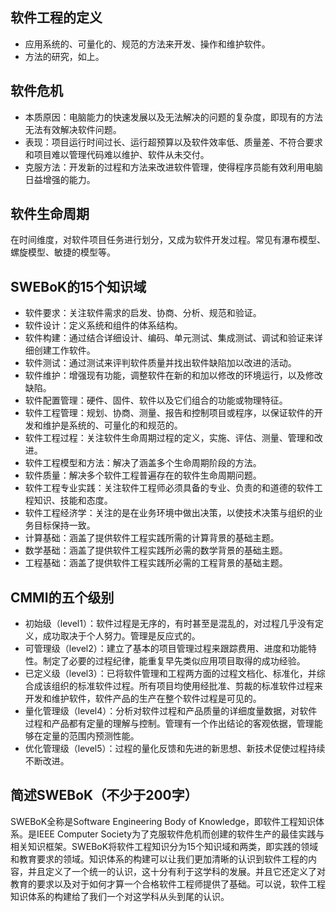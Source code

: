 ## 软件工程的定义
   + 应用系统的、可量化的、规范的方法来开发、操作和维护软件。
   + 方法的研究，如上。
## 软件危机
   + 本质原因：电脑能力的快速发展以及无法解决的问题的复杂度，即现有的方法无法有效解决软件问题。
   + 表现：项目运行时间过长、运行超预算以及软件效率低、质量差、不符合要求和项目难以管理代码难以维护、软件从未交付。
   + 克服方法：开发新的过程和方法来改进软件管理，使得程序员能有效利用电脑日益增强的能力。
## 软件生命周期
   在时间维度，对软件项目任务进行划分，又成为软件开发过程。常见有瀑布模型、螺旋模型、敏捷的模型等。
## SWEBoK的15个知识域
   + 软件要求：关注软件需求的启发、协商、分析、规范和验证。
   + 软件设计：定义系统和组件的体系结构。
   + 软件构建：通过结合详细设计、编码、单元测试、集成测试、调试和验证来详细创建工作软件。
   + 软件测试：通过测试来评判软件质量并找出软件缺陷加以改进的活动。
   + 软件维护：增强现有功能，调整软件在新的和加以修改的环境运行，以及修改缺陷。
   + 软件配置管理：硬件、固件、软件以及它们组合的功能或物理特征。
   + 软件工程管理：规划、协商、测量、报告和控制项目或程序，以保证软件的开发和维护是系统的、可量化的和规范的。
   + 软件工程过程：关注软件生命周期过程的定义，实施、评估、测量、管理和改进。
   + 软件工程模型和方法：解决了涵盖多个生命周期阶段的方法。
   + 软件质量：解决多个软件工程普遍存在的软件生命周期问题。
   + 软件工程专业实践：关注软件工程师必须具备的专业、负责的和道德的软件工程知识、技能和态度。
   + 软件工程经济学：关注的是在业务环境中做出决策，以使技术决策与组织的业务目标保持一致。
   + 计算基础：涵盖了提供软件工程实践所需的计算背景的基础主题。
   + 数学基础：涵盖了提供软件工程实践所必需的数学背景的基础主题。 
   + 工程基础：涵盖了提供软件工程实践所必需的工程背景的基础主题。 
## CMMI的五个级别
   + 初始级（level1）：软件过程是无序的，有时甚至是混乱的，对过程几乎没有定义，成功取决于个人努力。管理是反应式的。
   + 可管理级（level2）：建立了基本的项目管理过程来跟踪费用、进度和功能特性。制定了必要的过程纪律，能重复早先类似应用项目取得的成功经验。
   + 已定义级（level3）：已将软件管理和工程两方面的过程文档化、标准化，并综合成该组织的标准软件过程。所有项目均使用经批准、剪裁的标准软件过程来开发和维护软件，软件产品的生产在整个软件过程是可见的。
   + 量化管理级（level4）：分析对软件过程和产品质量的详细度量数据，对软件过程和产品都有定量的理解与控制。管理有一个作出结论的客观依据，管理能够在定量的范围内预测性能。
   + 优化管理级（level5）：过程的量化反馈和先进的新思想、新技术促使过程持续不断改进。
## 简述SWEBoK（不少于200字）
SWEBoK全称是Software Engineering Body of Knowledge，即软件工程知识体系。是IEEE Computer Society为了克服软件危机而创建的软件生产的最佳实践与相关知识框架。SWEBoK将软件工程知识分为15个知识域和两类，即实践的领域和教育要求的领域。知识体系的构建可以让我们更加清晰的认识到软件工程的内容，并且定义了一个统一的认识，这十分有利于这学科的发展。并且它还定义了对教育的要求以及对于如何才算一个合格软件工程师提供了基础。可以说，软件工程知识体系的构建给了我们一个对这学科从头到尾的认识。
